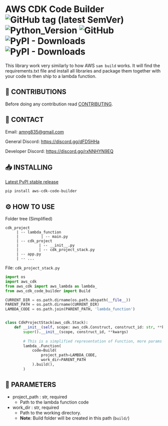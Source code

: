 # AWS CDK Code Builder ![GitHub tag (latest SemVer)](https://img.shields.io/github/v/tag/DEADSEC-SECURITY/aws-cdk-code-builder?label=Version&style=flat-square) ![Python_Version](https://img.shields.io/badge/Python-3.7%2B-blue?style=flat-square) ![GitHub](https://img.shields.io/github/license/DEADSEC-SECURITY/aws-cdk-code-builder?label=Licence&style=flat-square) ![PyPI - Downloads](https://img.shields.io/pypi/dd/aws-cdk-code-builder?label=Daily%20Downloads&style=flat-square) ![PyPI - Downloads](https://img.shields.io/pypi/dm/aws-cdk-code-builder?label=Monthly%20Downloads&style=flat-square)

This library work very similarly to how AWS ``sam build`` works. It will find the requirements.txt file and install all libraries and package them together with your code to then ship to a lambda function.

## 📝 CONTRIBUTIONS

Before doing any contribution read <a href="https://github.com/DEADSEC-SECURITY/aws-cdk-code-builder/blob/main/CONTRIBUTING.md">CONTRIBUTING</a>.

## 📧 CONTACT

Email: amng835@gmail.com

General Discord: https://discord.gg/dFD5HHa

Developer Discord: https://discord.gg/rxNNHYN9EQ

## 📥 INSTALLING
<a href="https://pypi.org/project/aws-cdk-code-builder">Latest PyPI stable release</a>
```bash
pip install aws-cdk-code-builder
```

## ⚙ HOW TO USE
Folder tree (Simplified)
````
cdk_project
     | -- lambda_function
     |          | -- main.py
     | -- cdk_project
     |         | -- __init__.py
     |         | -- cdk_project_stack.py
     | -- app.py
     | -- ...
````

File: ``cdk_project_stack.py``
```python
import os
import aws_cdk
from aws_cdk import aws_lambda as lambda_
from aws_cdk_code_builder import Build

CURRENT_DIR = os.path.dirname(os.path.abspath(__file__))
PARENT_PATH = os.path.dirname(CURRENT_DIR)
LAMBDA_CODE = os.path.join(PARENT_PATH, 'lambda_function')


class CdkProjectStack(aws_cdk.Stack):
    def __init__(self, scope: aws_cdk.Construct, construct_id: str, **kwargs) -> None:
        super().__init__(scope, construct_id, **kwargs)
        
        # This is a simplified representation of Function, more params are needed for it to compile
        lambda_.Function(
            code=Build(
                project_path=LAMBDA_CODE,
                work_dir=PARENT_PATH
            ).build(),
        )
```

## 🤝 PARAMETERS
- project_path : str, required
  - Path to the lambda function code
- work_dir : str, required
  - Path to the working directory. 
  - **Note**: Build folder will be created in this path (``build/``)

